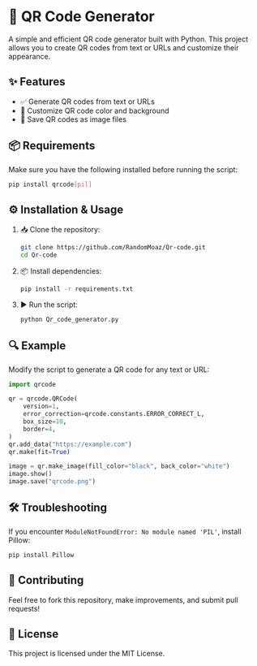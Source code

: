 # 🚀 QR Code Generator

A simple and efficient QR code generator built with Python. This project allows you to create QR codes from text or URLs and customize their appearance.

## ✨ Features
- ✅ Generate QR codes from text or URLs
- 🎨 Customize QR code color and background
- 💾 Save QR codes as image files

## 📦 Requirements
Make sure you have the following installed before running the script:

```sh
pip install qrcode[pil]
```

## ⚙️ Installation & Usage
1. 📥 Clone the repository:
   ```sh
   git clone https://github.com/RandomMoaz/Qr-code.git
   cd Qr-code
   ```
2. 📦 Install dependencies:
   ```sh
   pip install -r requirements.txt
   ```
3. ▶️ Run the script:
   ```sh
   python Qr_code_generator.py
   ```

## 🔍 Example
Modify the script to generate a QR code for any text or URL:

```python
import qrcode

qr = qrcode.QRCode(
    version=1,
    error_correction=qrcode.constants.ERROR_CORRECT_L,
    box_size=10,
    border=4,
)
qr.add_data("https://example.com")
qr.make(fit=True)

image = qr.make_image(fill_color="black", back_color="white")
image.show()
image.save("qrcode.png")
```

## 🛠️ Troubleshooting
If you encounter `ModuleNotFoundError: No module named 'PIL'`, install Pillow:
```sh
pip install Pillow
```

## 🤝 Contributing
Feel free to fork this repository, make improvements, and submit pull requests!


## 📜 License
This project is licensed under the MIT License.
